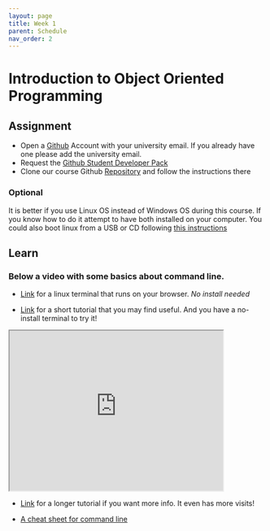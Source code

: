 ```yaml
---
layout: page
title: Week 1
parent: Schedule
nav_order: 2
---
```


# Introduction to Object Oriented Programming

## Assignment

- Open a [Github](www.github.com) Account with your university email. If you already have one please add the university email. 
- Request the [Github Student Developer Pack](https://education.github.com/pack)
- Clone our course Github [Repository](https://github.com/jdposada/oop_202230) and follow the instructions there

### Optional

It is better if you use Linux OS instead of Windows OS during this course. If you know how to do it attempt to have both installed on your computer. You could also boot linux from a USB or CD following [this instructions](https://ubuntu.com/tutorials/try-ubuntu-before-you-install#1-getting-started) 

## Learn

### Below a video with some basics about command line. 

- [Link](https://webvm.io/) for a linux terminal that runs on your browser. *No install needed*

- [Link](https://www.youtube.com/watch?v=cBokz0LTizk) for a short tutorial that you may find useful. And you have a no-install terminal to try it!

<iframe width="420" height="315" src="http://www.youtube.com/embed/dQw4w9WgXcQ" > </iframe>

- [Link](https://www.youtube.com/watch?v=ZtqBQ68cfJc) for a longer tutorial if you want more info. It even has more visits!

- [A cheat sheet for command line](https://docs.google.com/document/d/195DWljKKKw1dmplrS46DucW4pP9KjoqnN-Yas3sQkLU/edit)